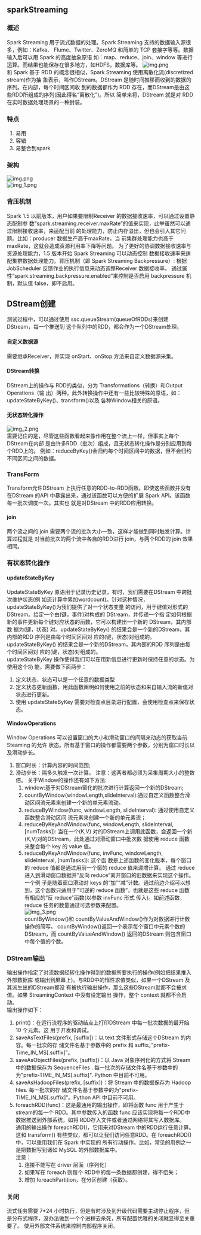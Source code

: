 ## sparkStreaming  
### 概述  
Spark Streaming 用于流式数据的处理。Spark Streaming 支持的数据输入源很多，例如：Kafka、 Flume、Twitter、ZeroMQ 和简单的 TCP 套接字等等。数据输入后可以用 Spark 的高度抽象原语
如：map、reduce、join、window 等进行运算。而结果也能保存在很多地方，如HDFS，数据库等。
![img.png](img.png)  
和 Spark 基于 RDD 的概念很相似，Spark Streaming 使用离散化流(discretized stream)作为抽 象表示，叫作DStream。DStream 是随时间推移而收到的数据的序列。在内部，每个时间区间收 到的数据都作为 RDD 存在，而DStream是由这些RDD所组成的序列(因此得名“离散化”)。所以
简单来将，DStream 就是对 RDD在实时数据处理场景的一种封装。  
### 特点  
1. 易用
2. 容错 
3. 易整合到spark  
### 架构  
![img.png](img1.png)  
![img_1.png](img_1.png)  
### 背压机制  
Spark 1.5 以前版本，用户如果要限制Receiver 的数据接收速率，可以通过设置静态配制参 数“spark.streaming.receiver.maxRate”的值来实现，此举虽然可以通过限制接收速率，来适配当前 的处理能力，防止内存溢出，但也会引入其它问题。比如：producer 数据生产高于maxRate，当 前集群处理能力也高于maxRate，这就会造成资源利用率下降等问题。 为了更好的协调数据接收速率与资源处理能力，1.5 版本开始 Spark Streaming 可以动态控制
数据接收速率来适配集群数据处理能力。背压机制（即 Spark Streaming Backpressure）: 根据 JobScheduler 反馈作业的执行信息来动态调整Receiver 数据接收率。 通过属性“spark.streaming.backpressure.enabled”来控制是否启用 backpressure 机制，默认值
false，即不启用。   
##  DStream创建  
测试过程中，可以通过使用 ssc.queueStream(queueOfRDDs)来创建DStream，每一个推送到 这个队列中的RDD，都会作为一个DStream处理。  
#### 自定义数据源
需要继承Receiver，并实现 onStart、onStop 方法来自定义数据源采集。
#### DStream转换  
DStream上的操作与 RDD的类似，分为 Transformations（转换）和Output Operations（输 出）两种，此外转换操作中还有一些比较特殊的原语，如：updateStateByKey()、transform()以及
各种Window相关的原语。
#### 无状态转化操作  
![img_2.png](img_2.png)  
需要记住的是，尽管这些函数看起来像作用在整个流上一样，但事实上每个DStream在内部 是由许多RDD（批次）组成，且无状态转化操作是分别应用到每个RDD上的。
例如：reduceByKey()会归约每个时间区间中的数据，但不会归约不同区间之间的数据。  
### TransForm
Transform允许DStream 上执行任意的RDD-to-RDD函数。即使这些函数并没有在DStream 的API 中暴露出来，通过该函数可以方便的扩展 Spark API。该函数每一批次调度一次。其实也
就是对DStream 中的RDD应用转换。  
#### join 
两个流之间的 join 需要两个流的批次大小一致，这样才能做到同时触发计算。计算过程就是 对当前批次的两个流中各自的RDD进行 join，与两个RDD的 join 效果相同。  
### 有状态转化操作  
#### updateStateByKey
UpdateStateByKey 原语用于记录历史记录，有时，我们需要在DStream 中跨批次维护状态(例 如流计算中累加wordcount)。针对这种情况，updateStateByKey()为我们提供了对一个状态变量 的访问，用于键值对形式的DStream。给定一个由(键，事件)对构成的 DStream，并传递一个指 定如何根据新的事件更新每个键对应状态的函数，它可以构建出一个新的 DStream，其内部数
据为(键，状态) 对。updateStateByKey() 的结果会是一个新的DStream，其内部的RDD 序列是由每个时间区间对 应的(键，状态)对组成的。  
updateStateByKey() 的结果会是一个新的DStream，其内部的RDD 序列是由每个时间区间对 应的(键，状态)对组成的。  
updateStateByKey 操作使得我们可以在用新信息进行更新时保持任意的状态。为使用这个功 能，需要做下面两步：
1. 定义状态，状态可以是一个任意的数据类型 
2. 定义状态更新函数，用此函数阐明如何使用之前的状态和来自输入流的新值对状态进行更新。  
3. 使用 updateStateByKey 需要对检查点目录进行配置，会使用检查点来保存状态。  
#### WindowOperations  
Window Operations 可以设置窗口的大小和滑动窗口的间隔来动态的获取当前 Steaming 的允许 状态。所有基于窗口的操作都需要两个参数，分别为窗口时长以及滑动步长。  
1. 窗口时长：计算内容的时间范围;
2. 滑动步长：隔多久触发一次计算。
注意：这两者都必须为采集周期大小的整数倍。
关于Window的操作还有如下方法:
   1) window:基于对DStream窗化的批次进行计算返回一个新的DStream;
   2) countByWindow(windowLength,slideInterval):通过自定义函数整合滑动区间流元素来创建一个新的单元素流动。
   3) reduceByWindow(func, windowLength, slideInterval): 通过使用自定义函数整合滑动区间 流元素来创建一个新的单元素流；
   4) reduceByKeyAndWindow(func, windowLength, slideInterval, [numTasks]): 当在一个(K,V) 对的DStream上调用此函数，会返回一个新(K,V)对的DStream，此处通过对滑动窗口中批次数
      据使用 reduce 函数来整合每个 key 的 value 值。  
   5) reduceByKeyAndWindow(func, invFunc, windowLength, slideInterval, [numTasks]): 这个函 数是上述函数的变化版本，每个窗口的 reduce 值都是通过用前一个窗的 reduce 值来递增计算。 通过 reduce 进入到滑动窗口数据并”反向 reduce”离开窗口的旧数据来实现这个操作。一个例
      子是随着窗口滑动对 keys 的“加”“减”计数。通过前边介绍可以想到，这个函数只适用于”可逆的 reduce 函数”，也就是这些 reduce 函数有相应的”反 reduce”函数(以参数 invFunc 形式 传入)。如前述函数，reduce 任务的数量通过可选参数来配置。  
![img_3.png](img_3.png)  
countByWindow()和 countByValueAndWindow()作为对数据进行计数操作的简写。 countByWindow()返回一个表示每个窗口中元素个数的DStream，而 countByValueAndWindow()
返回的DStream 则包含窗口中每个值的个数。  
### DStream输出  
输出操作指定了对流数据经转化操作得到的数据所要执行的操作(例如把结果推入外部数据库 或输出到屏幕上)。与RDD中的惰性求值类似，如果一个DStream 及其派生出的DStream都没 有被执行输出操作，那么这些DStream就都不会被求值。如果 StreamingContext 中没有设定输出
操作，整个 context 就都不会启动。  
   输出操作如下：
1) print()：在运行流程序的驱动结点上打印DStream 中每一批次数据的最开始 10 个元素。这 用于开发和调试。
2) saveAsTextFiles(prefix, [suffix])：以 text 文件形式存储这个DStream 的内容。每一批次的存 储文件名基于参数中的 prefix 和 suffix。”prefix-Time_IN_MS[.suffix]”。
3) saveAsObjectFiles(prefix, [suffix])：以 Java 对象序列化的方式将 Stream 中的数据保存为 SequenceFiles . 每一批次的存储文件名基于参数中的为"prefix-TIME_IN_MS[.suffix]". Python
   中目前不可用。
4) saveAsHadoopFiles(prefix, [suffix])：将 Stream 中的数据保存为 Hadoop files. 每一批次的存 储文件名基于参数中的为"prefix-TIME_IN_MS[.suffix]"。Python API 中目前不可用。
5) foreachRDD(func)：这是最通用的输出操作，即将函数 func 用于产生于 stream的每一个 RDD。其中参数传入的函数 func 应该实现将每一个RDD中数据推送到外部系统，如将
   RDD存入文件或者通过网络将其写入数据库。  
   通用的输出操作 foreachRDD()，它用来对DStream 中的RDD运行任意计算。这和 transform() 有些类似，都可以让我们访问任意RDD。在 foreachRDD()中，可以重用我们在 Spark 中实现的
   所有行动操作。比如，常见的用例之一是把数据写到诸如 MySQL 的外部数据库中。  
注意：  
   1. 连接不能写在 driver 层面（序列化）
   2. 如果写在 foreach 则每个 RDD中的每一条数据都创建，得不偿失；
   3. 增加 foreachPartition，在分区创建（获取）。
### 关闭  
 流式任务需要 7*24 小时执行，但是有时涉及到升级代码需要主动停止程序，但是分布式程序，没办法做到一个个进程去杀死，所有配置优雅的关闭就显得至关重要了。
使用外部文件系统来控制内部程序关闭。


